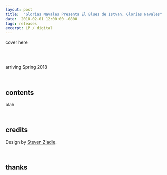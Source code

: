 ```yaml
---
layout: post
title:  "Glorias Navales Presenta El Blues de Istvan, Glorias Navales"
date:  2018-02-01 12:00:00 -0800
tags: releases
excerpt: LP / digital
---
```




cover here

<br/>

<br/>arriving Spring 2018

<br/>

## contents

blah

<br/>

## credits

Design by [Steven Ziadie](http://estzi.com/).

<br/>

## thanks
